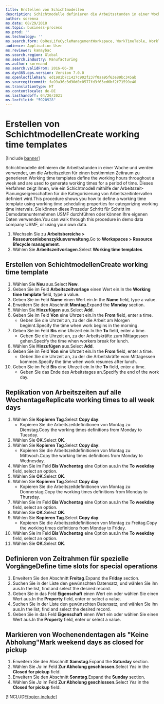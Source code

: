 ```yaml
---
title: Erstellen von Schichtmodellen
description: Schichtmodelle definieren die Arbeitsstunden in einer Woche und werden verwendet, um die Arbeitszeiten für einen bestimmten Zeitraum zu generieren.
author: sorenva
ms.date: 08/29/2018
ms.topic: business-process
ms.prod: ''
ms.technology: ''
ms.search.form: OpResLifeCycleManagementWorkspace, WorkTimeTable, WorkTimeCopyDayDialog, WorkPeriodTemplate
audience: Application User
ms.reviewer: kamaybac
ms.search.region: Global
ms.search.industry: Manufacturing
ms.author: sorenand
ms.search.validFrom: 2016-06-30
ms.dyn365.ops.version: Version 7.0.0
ms.openlocfilehash: ed1981b7c1427c902f237f0aa95f63e89bc345ab
ms.sourcegitcommit: fa99a36c3d30d0c0577fd3f63ed6bf2f71599e40
ms.translationtype: HT
ms.contentlocale: de-DE
ms.lasthandoff: 04/20/2021
ms.locfileid: "5920928"
---
```

# <a name="create-working-time-templates"></a><span data-ttu-id="020b3-103">Erstellen von Schichtmodellen</span><span class="sxs-lookup"><span data-stu-id="020b3-103">Create working time templates</span></span>

[!include [banner](../../includes/banner.md)]

<span data-ttu-id="020b3-104">Schichtmodelle definieren die Arbeitsstunden in einer Woche und werden verwendet, um die Arbeitszeiten für einen bestimmten Zeitraum zu generieren.</span><span class="sxs-lookup"><span data-stu-id="020b3-104">Working time templates define the working hours throughout a week and are used to generate working times for a period of time.</span></span> <span data-ttu-id="020b3-105">Dieses Verfahren zeigt Ihnen, wie ein Schichtmodell mithilfe der Arbeitszeit-Planungseigenschaften für die Kategorisierung von Arbeitszeitintervallen definiert wird.</span><span class="sxs-lookup"><span data-stu-id="020b3-105">This procedure shows you how to define a working time template using working time scheduling properties for categorizing working time intervals.</span></span> <span data-ttu-id="020b3-106">Sie können diese Prozedur Schritt für Schritt im Demodatenunternehmen USMF durchführen oder können Ihre eigenen Daten verwenden.</span><span class="sxs-lookup"><span data-stu-id="020b3-106">You can walk through this procedure in demo data company USMF, or using your own data.</span></span>

1. <span data-ttu-id="020b3-107">Wechseln Sie zu **Arbeitsbereiche > Ressourcenlebenszyklusverwaltung**.</span><span class="sxs-lookup"><span data-stu-id="020b3-107">Go to **Workspaces > Resource lifecycle management**.</span></span>
1. <span data-ttu-id="020b3-108">Wählen Sie **Arbeitszeitvorlagen**.</span><span class="sxs-lookup"><span data-stu-id="020b3-108">Select **Working time templates**.</span></span>

## <a name="create-working-time-template"></a><span data-ttu-id="020b3-109">Erstellen von Schichtmodellen</span><span class="sxs-lookup"><span data-stu-id="020b3-109">Create working time template</span></span>

1. <span data-ttu-id="020b3-110">Wählen Sie **Neu** aus.</span><span class="sxs-lookup"><span data-stu-id="020b3-110">Select **New**.</span></span>
1. <span data-ttu-id="020b3-111">Geben Sie im Feld **Arbeitszeitvorlage** einen Wert ein.</span><span class="sxs-lookup"><span data-stu-id="020b3-111">In the **Working time template** field, type a value.</span></span>
1. <span data-ttu-id="020b3-112">Geben Sie im Feld **Name** einen Wert ein.</span><span class="sxs-lookup"><span data-stu-id="020b3-112">In the **Name** field, type a value.</span></span>
1. <span data-ttu-id="020b3-113">Erweitern Sie den Abschnitt **Montag**.</span><span class="sxs-lookup"><span data-stu-id="020b3-113">Expand the **Monday** section.</span></span>
1. <span data-ttu-id="020b3-114">Wählen Sie **Hinzufügen** aus.</span><span class="sxs-lookup"><span data-stu-id="020b3-114">Select **Add**.</span></span>
1. <span data-ttu-id="020b3-115">Geben Sie im Feld **Von** eine Uhrzeit ein.</span><span class="sxs-lookup"><span data-stu-id="020b3-115">In the **From** field, enter a time.</span></span>
    * <span data-ttu-id="020b3-116">Geben Sie die Uhrzeit an, zu der die Arbeit am Morgen beginnt.</span><span class="sxs-lookup"><span data-stu-id="020b3-116">Specify the time when work begins in the morning.</span></span>  
1. <span data-ttu-id="020b3-117">Geben Sie im Feld **Bis** eine Uhrzeit ein.</span><span class="sxs-lookup"><span data-stu-id="020b3-117">In the **To** field, enter a time.</span></span>
    * <span data-ttu-id="020b3-118">Geben Sie die Uhrzeit an, zu der Arbeitskräfte zum Mittagessen gehen.</span><span class="sxs-lookup"><span data-stu-id="020b3-118">Specify the time when workers break for lunch.</span></span>  
1. <span data-ttu-id="020b3-119">Wählen Sie **Hinzufügen** aus.</span><span class="sxs-lookup"><span data-stu-id="020b3-119">Select **Add**.</span></span>
1. <span data-ttu-id="020b3-120">Geben Sie im Feld **Von** eine Uhrzeit ein.</span><span class="sxs-lookup"><span data-stu-id="020b3-120">In the **From** field, enter a time.</span></span>
    * <span data-ttu-id="020b3-121">Geben Sie die Uhrzeit an, zu der die Arbeitskräfte vom Mittagessen kommen.</span><span class="sxs-lookup"><span data-stu-id="020b3-121">Specify the time when work resumes after lunch.</span></span>  
1. <span data-ttu-id="020b3-122">Geben Sie im Feld **Bis** eine Uhrzeit ein.</span><span class="sxs-lookup"><span data-stu-id="020b3-122">In the **To** field, enter a time.</span></span>
    * <span data-ttu-id="020b3-123">Geben Sie das Ende des Arbeitstages an.</span><span class="sxs-lookup"><span data-stu-id="020b3-123">Specify the end of the work day.</span></span>  

## <a name="replicate-working-times-to-all-week-days"></a><span data-ttu-id="020b3-124">Replikation von Arbeitszeiten auf alle Wochentage</span><span class="sxs-lookup"><span data-stu-id="020b3-124">Replicate working times to all week days</span></span>

1. <span data-ttu-id="020b3-125">Wählen Sie **Kopieren Tag**.</span><span class="sxs-lookup"><span data-stu-id="020b3-125">Select **Copy day**.</span></span>
    * <span data-ttu-id="020b3-126">Kopieren Sie die Arbeitszeitdefinitionen von Montag zu Dienstag.</span><span class="sxs-lookup"><span data-stu-id="020b3-126">Copy the working times definitions from Monday to Tuesday.</span></span>  
1. <span data-ttu-id="020b3-127">Wählen Sie **OK**.</span><span class="sxs-lookup"><span data-stu-id="020b3-127">Select **OK**.</span></span>
1. <span data-ttu-id="020b3-128">Wählen Sie **Kopieren Tag**.</span><span class="sxs-lookup"><span data-stu-id="020b3-128">Select **Copy day**.</span></span>
    * <span data-ttu-id="020b3-129">Kopieren Sie die Arbeitszeitdefinitionen von Montag zu Mittwoch.</span><span class="sxs-lookup"><span data-stu-id="020b3-129">Copy the working times definitions from Monday to Wednesday.</span></span>  
1. <span data-ttu-id="020b3-130">Wählen Sie im Feld **Bis Wochentag** eine Option aus.</span><span class="sxs-lookup"><span data-stu-id="020b3-130">In the **To weekday** field, select an option.</span></span>
1. <span data-ttu-id="020b3-131">Wählen Sie **OK**.</span><span class="sxs-lookup"><span data-stu-id="020b3-131">Select **OK**.</span></span>
1. <span data-ttu-id="020b3-132">Wählen Sie **Kopieren Tag**.</span><span class="sxs-lookup"><span data-stu-id="020b3-132">Select **Copy day**.</span></span>
    * <span data-ttu-id="020b3-133">Kopieren Sie die Arbeitszeitdefinitionen von Montag zu Donnerstag.</span><span class="sxs-lookup"><span data-stu-id="020b3-133">Copy the working times definitions from Monday to Thursday.</span></span>  
1. <span data-ttu-id="020b3-134">Wählen Sie im Feld **Bis Wochentag** eine Option aus.</span><span class="sxs-lookup"><span data-stu-id="020b3-134">In the **To weekday** field, select an option.</span></span>
1. <span data-ttu-id="020b3-135">Wählen Sie **OK**.</span><span class="sxs-lookup"><span data-stu-id="020b3-135">Select **OK**.</span></span>
1. <span data-ttu-id="020b3-136">Wählen Sie **Kopieren Tag**.</span><span class="sxs-lookup"><span data-stu-id="020b3-136">Select **Copy day**.</span></span>
    * <span data-ttu-id="020b3-137">Kopieren Sie die Arbeitszeitdefinitionen von Montag zu Freitag.</span><span class="sxs-lookup"><span data-stu-id="020b3-137">Copy the working times definitions from Monday to Friday.</span></span>  
1. <span data-ttu-id="020b3-138">Wählen Sie im Feld **Bis Wochentag** eine Option aus.</span><span class="sxs-lookup"><span data-stu-id="020b3-138">In the **To weekday** field, select an option.</span></span>
1. <span data-ttu-id="020b3-139">Wählen Sie **OK**.</span><span class="sxs-lookup"><span data-stu-id="020b3-139">Select **OK**.</span></span>

## <a name="define-time-slots-for-special-operations"></a><span data-ttu-id="020b3-140">Definieren von Zeitrahmen für spezielle Vorgänge</span><span class="sxs-lookup"><span data-stu-id="020b3-140">Define time slots for special operations</span></span>

1. <span data-ttu-id="020b3-141">Erweitern Sie den Abschnitt **Freitag**.</span><span class="sxs-lookup"><span data-stu-id="020b3-141">Expand the **Friday** section.</span></span>
1. <span data-ttu-id="020b3-142">Suchen Sie in der Liste den gewünschten Datensatz, und wählen Sie ihn aus.</span><span class="sxs-lookup"><span data-stu-id="020b3-142">In the list, find and select the desired record.</span></span>
1. <span data-ttu-id="020b3-143">Geben Sie in das Feld **Eigenschaft** einen Wert ein oder wählen Sie einen Wert aus.</span><span class="sxs-lookup"><span data-stu-id="020b3-143">In the **Property** field, enter or select a value.</span></span>
1. <span data-ttu-id="020b3-144">Suchen Sie in der Liste den gewünschten Datensatz, und wählen Sie ihn aus.</span><span class="sxs-lookup"><span data-stu-id="020b3-144">In the list, find and select the desired record.</span></span>
1. <span data-ttu-id="020b3-145">Geben Sie in das Feld **Eigenschaft** einen Wert ein oder wählen Sie einen Wert aus.</span><span class="sxs-lookup"><span data-stu-id="020b3-145">In the **Property** field, enter or select a value.</span></span>

## <a name="mark-weekend-days-as-closed-for-pickup"></a><span data-ttu-id="020b3-146">Markieren von Wochenendentagen als "Keine Abholung"</span><span class="sxs-lookup"><span data-stu-id="020b3-146">Mark weekend days as closed for pickup</span></span>

1. <span data-ttu-id="020b3-147">Erweitern Sie den Abschnitt **Samstag**.</span><span class="sxs-lookup"><span data-stu-id="020b3-147">Expand the **Saturday** section.</span></span>
1. <span data-ttu-id="020b3-148">Wählen Sie *Ja* im Feld **Zur Abholung geschlossen**.</span><span class="sxs-lookup"><span data-stu-id="020b3-148">Select *Yes* in the **Closed for pickup** field.</span></span>
1. <span data-ttu-id="020b3-149">Erweitern Sie den Abschnitt **Sonntag**.</span><span class="sxs-lookup"><span data-stu-id="020b3-149">Expand the **Sunday** section.</span></span>
1. <span data-ttu-id="020b3-150">Wählen Sie *Ja* im Feld **Zur Abholung geschlossen**.</span><span class="sxs-lookup"><span data-stu-id="020b3-150">Select *Yes* in the **Closed for pickup** field.</span></span>


[!INCLUDE[footer-include](../../../includes/footer-banner.md)]